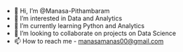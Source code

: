 - 👋 Hi, I’m @Manasa-Pithambaram
- 👀 I’m interested in Data and Analytics
- 🌱 I’m currently learning Python and Analytics
- 💞️ I’m looking to collaborate on projects on Data Science
- 📫 How to reach me - manasamanas00@gmail.com

<!---
Manasa-Pithambaram/Manasa-Pithambaram is a ✨ special ✨ repository because its `README.md` (this file) appears on my GitHub profile.
--->
